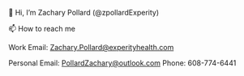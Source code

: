 👋 Hi, I’m Zachary Pollard (@zpollardExperity)

📫 How to reach me

Work
Email: Zachary.Pollard@experityhealth.com

Personal
Email: PollardZachary@outlook.com
Phone: 608-774-6441
